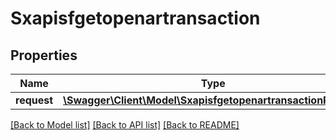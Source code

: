 # Sxapisfgetopenartransaction

## Properties
Name | Type | Description | Notes
------------ | ------------- | ------------- | -------------
**request** | [**\Swagger\Client\Model\SxapisfgetopenartransactionRequest**](SxapisfgetopenartransactionRequest.md) |  | [optional] 

[[Back to Model list]](../README.md#documentation-for-models) [[Back to API list]](../README.md#documentation-for-api-endpoints) [[Back to README]](../README.md)



